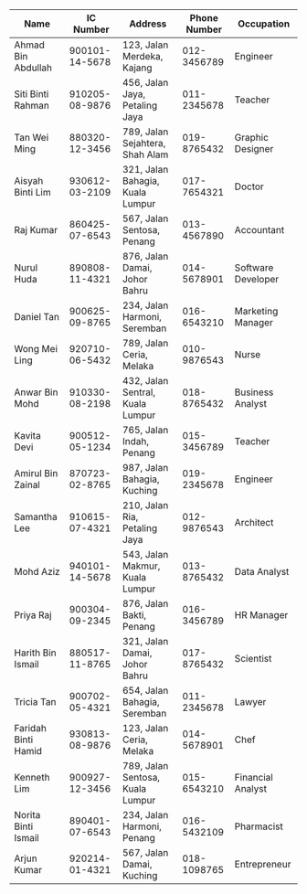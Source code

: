 


|   Name              | IC Number      | Address                          | Phone Number   | Occupation          |
|---------------------|----------------|----------------------------------|----------------|---------------------|
| Ahmad Bin Abdullah  | 900101-14-5678 | 123, Jalan Merdeka, Kajang       | 012-3456789    | Engineer            |
| Siti Binti Rahman   | 910205-08-9876 | 456, Jalan Jaya, Petaling Jaya   | 011-2345678    | Teacher             |
| Tan Wei Ming         | 880320-12-3456 | 789, Jalan Sejahtera, Shah Alam  | 019-8765432    | Graphic Designer    |
| Aisyah Binti Lim     | 930612-03-2109 | 321, Jalan Bahagia, Kuala Lumpur | 017-7654321    | Doctor              |
| Raj Kumar            | 860425-07-6543 | 567, Jalan Sentosa, Penang        | 013-4567890    | Accountant          |
| Nurul Huda           | 890808-11-4321 | 876, Jalan Damai, Johor Bahru    | 014-5678901    | Software Developer  |
| Daniel Tan           | 900625-09-8765 | 234, Jalan Harmoni, Seremban     | 016-6543210    | Marketing Manager   |
| Wong Mei Ling        | 920710-06-5432 | 789, Jalan Ceria, Melaka         | 010-9876543    | Nurse               |
| Anwar Bin Mohd       | 910330-08-2198 | 432, Jalan Sentral, Kuala Lumpur | 018-8765432    | Business Analyst    |
| Kavita Devi          | 900512-05-1234 | 765, Jalan Indah, Penang          | 015-3456789    | Teacher             |
| Amirul Bin Zainal    | 870723-02-8765 | 987, Jalan Bahagia, Kuching      | 019-2345678    | Engineer            |
| Samantha Lee         | 910615-07-4321 | 210, Jalan Ria, Petaling Jaya    | 012-9876543    | Architect           |
| Mohd Aziz            | 940101-14-5678 | 543, Jalan Makmur, Kuala Lumpur   | 013-8765432    | Data Analyst         |
| Priya Raj            | 900304-09-2345 | 876, Jalan Bakti, Penang          | 016-3456789    | HR Manager           |
| Harith Bin Ismail    | 880517-11-8765 | 321, Jalan Damai, Johor Bahru    | 017-8765432    | Scientist           |
| Tricia Tan           | 900702-05-4321 | 654, Jalan Bahagia, Seremban     | 011-2345678    | Lawyer              |
| Faridah Binti Hamid  | 930813-08-9876 | 123, Jalan Ceria, Melaka         | 014-5678901    | Chef                |
| Kenneth Lim          | 900927-12-3456 | 789, Jalan Sentosa, Kuala Lumpur | 015-6543210    | Financial Analyst   |
| Norita Binti Ismail  | 890401-07-6543 | 234, Jalan Harmoni, Penang        | 016-5432109    | Pharmacist          |
| Arjun Kumar          | 920214-01-4321 | 567, Jalan Damai, Kuching         | 018-1098765    | Entrepreneur        |
```


